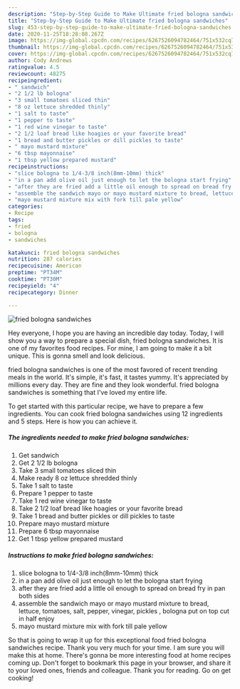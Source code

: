 ```yaml
---
description: "Step-by-Step Guide to Make Ultimate fried bologna sandwiches"
title: "Step-by-Step Guide to Make Ultimate fried bologna sandwiches"
slug: 453-step-by-step-guide-to-make-ultimate-fried-bologna-sandwiches
date: 2020-11-25T18:28:08.267Z
image: https://img-global.cpcdn.com/recipes/6267526094782464/751x532cq70/fried-bologna-sandwiches-recipe-main-photo.jpg
thumbnail: https://img-global.cpcdn.com/recipes/6267526094782464/751x532cq70/fried-bologna-sandwiches-recipe-main-photo.jpg
cover: https://img-global.cpcdn.com/recipes/6267526094782464/751x532cq70/fried-bologna-sandwiches-recipe-main-photo.jpg
author: Cody Andrews
ratingvalue: 4.5
reviewcount: 48275
recipeingredient:
- " sandwich"
- "2 1/2 lb bologna"
- "3 small tomatoes sliced thin"
- "8 oz lettuce shredded thinly"
- "1 salt to taste"
- "1 pepper to taste"
- "1 red wine vinegar to taste"
- "2 1/2 loaf bread like hoagies or your favorite bread"
- "1 bread and butter pickles or dill pickles to taste"
- " mayo mustard mixture"
- "6 tbsp mayonnaise"
- "1 tbsp yellow prepared mustard"
recipeinstructions:
- "slice bologna to 1/4-3/8 inch(8mm-10mm) thick"
- "in a pan add olive oil just enough to let the bologna start frying"
- "after they are fried add a little oil enough to spread on bread fry in pan both sides"
- "assemble the sandwich mayo or mayo mustard mixture to bread, lettuce,  tomatoes, salt, pepper, vinegar,  pickles , bologna put on top cut in half enjoy"
- "mayo mustard mixture mix with fork till pale yellow"
categories:
- Recipe
tags:
- fried
- bologna
- sandwiches

katakunci: fried bologna sandwiches 
nutrition: 287 calories
recipecuisine: American
preptime: "PT34M"
cooktime: "PT30M"
recipeyield: "4"
recipecategory: Dinner

---
```



![fried bologna sandwiches](https://img-global.cpcdn.com/recipes/6267526094782464/751x532cq70/fried-bologna-sandwiches-recipe-main-photo.jpg)

Hey everyone, I hope you are having an incredible day today. Today, I will show you a way to prepare a special dish, fried bologna sandwiches. It is one of my favorites food recipes. For mine, I am going to make it a bit unique. This is gonna smell and look delicious.



fried bologna sandwiches is one of the most favored of recent trending meals in the world. It's simple, it's fast, it tastes yummy. It's appreciated by millions every day. They are fine and they look wonderful. fried bologna sandwiches is something that I've loved my entire life.


To get started with this particular recipe, we have to prepare a few ingredients. You can cook fried bologna sandwiches using 12 ingredients and 5 steps. Here is how you can achieve it.

<!--inarticleads1-->

##### The ingredients needed to make fried bologna sandwiches:

1. Get  sandwich
1. Get 2 1/2 lb bologna
1. Take 3 small tomatoes sliced thin
1. Make ready 8 oz lettuce shredded thinly
1. Take 1 salt to taste
1. Prepare 1 pepper to taste
1. Take 1 red wine vinegar to taste
1. Take 2 1/2 loaf bread like hoagies or your favorite bread
1. Take 1 bread and butter pickles or dill pickles to taste
1. Prepare  mayo mustard mixture
1. Prepare 6 tbsp mayonnaise
1. Get 1 tbsp yellow prepared mustard




<!--inarticleads2-->

##### Instructions to make fried bologna sandwiches:

1. slice bologna to 1/4-3/8 inch(8mm-10mm) thick
1. in a pan add olive oil just enough to let the bologna start frying
1. after they are fried add a little oil enough to spread on bread fry in pan both sides
1. assemble the sandwich mayo or mayo mustard mixture to bread, lettuce,  tomatoes, salt, pepper, vinegar,  pickles , bologna put on top cut in half enjoy
1. mayo mustard mixture mix with fork till pale yellow




So that is going to wrap it up for this exceptional food fried bologna sandwiches recipe. Thank you very much for your time. I am sure you will make this at home. There's gonna be more interesting food at home recipes coming up. Don't forget to bookmark this page in your browser, and share it to your loved ones, friends and colleague. Thank you for reading. Go on get cooking!

